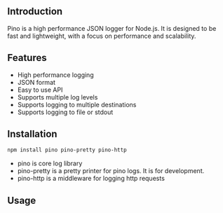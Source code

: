 ## Introduction

Pino is a high performance JSON logger for Node.js. It is designed to be fast and lightweight, with a focus on performance and scalability.

## Features

- High performance logging
- JSON format
- Easy to use API
- Supports multiple log levels
- Supports logging to multiple destinations
- Supports logging to file or stdout

## Installation

```bash
npm install pino pino-pretty pino-http
```

- pino is core log library
- pino-pretty is a pretty printer for pino logs. It is for development.
- pino-http is a middleware for logging http requests

## Usage
